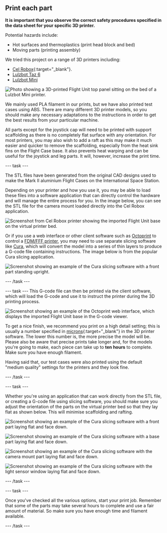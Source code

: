 ## Print each part

**It is important that you observe the correct safety procedures specified in the data sheet for your specific 3D printer.**

Potential hazards include:

- Hot surfaces and thermoplastics (print head block and bed)
- Moving parts (printing assembly)

We tried this project on a range of 3D printers including:

 - [Cel Robox](https://cel-uk.com/shop/roboxdual/){:target="_blank"}.
 - [Lulzbot Taz 6](https://www.lulzbot.com/store/printers/lulzbot-taz-6)
 - [Lulzbot Mini](https://www.lulzbot.com/store/printers/lulzbot-mini)

![Photo showing a 3D-printed Flight Unit top panel sitting on the bed of a Lulzbot Mini printer.](images/lulzbitmini.JPG)

We mainly used PLA filament in our prints, but we have also printed test cases using ABS.  There are many different 3D printer models, so you should make any necessary adaptations to the instructions in order to get the best results from your particular machine.  

All parts except for the joystick cap will need to be printed with support scaffolding as there is no completely flat surface with any orientation. For most printers, you may also wish to add a raft as this may make it much easier and quicker to remove the scaffolding, especially from the heat sink fins on the Flight Case base. It also prevents heat warping and can be useful for the joystick and leg parts. It will, however, increase the print time. 

--- task ---

The STL files have been generated from the original CAD designs used to make the Mark II aluminium Flight Cases on the International Space Station. 

Depending on your printer and how you use it, you may be able to load these files into a software application that can directly control the hardware and will manage the entire process for you. In the image below, you can see the STL file for the camera mount loaded directly into the Cel Robox application.

![Screenshot from Cel Robox printer showing the imported Flight Unit base on the virtual printer bed.](images/automaker.png)

Or if you use a web interface or other client software such as [Octoprint](https://octoprint.org/) to control a [FDM/FFF printer](https://en.wikipedia.org/wiki/Fused_filament_fabrication#Fused_deposition_modeling), you may need to use separate slicing software like [Cura](https://github.com/Ultimaker/Cura), which will convert the model into a series of thin layers to produce a G-code file containing instructions. The image below is from the popular Cura slicing application.

![Screenshot showing an example of the Cura slicing software with a front part standing upright.](images/cura_upright.png)

--- /task ---

--- task ---
This G-code file can then be printed via the client software, which will load the G-code and use it to instruct the printer during the 3D printing process.

![Screenshot showing an example of the Octoprint web interface, which displays the imported Flight Unit base in the G-code viewer.](images/octoprint.png)

To get a nice finish, we recommend you print on a high detail setting; this is usually a number specified in [microns](https://en.wikipedia.org/wiki/Micrometre){:target="_blank"} in the 3D printer software. The lower this number is, the more precise the model will be. Please also be aware that precise prints take longer and, for the models you're going to make, each piece can take up to **ten hours** to complete. Make sure you have enough filament.

Having said that, our test cases were also printed using the default "medium quality" settings for the printers and they look fine. 


--- /task ---

--- task ---

Whether you're using an application that can work directly from the STL file, or creating a G-code file using slicing software, you should make sure you adjust the orientation of the parts on the virtual printer bed so that they lay flat as shown below. This will minimise scaffolding and rafting.

![Screenshot showing an example of the Cura slicing software with a front part laying flat and face down.](images/cura_top_flat.png)

![Screenshot showing an example of the Cura slicing software with a base part laying flat and face down.](images/cura_base_flat.png)

![Screenshot showing an example of the Cura slicing software with the camera mount part laying flat and face down.](images/cura_camera.png)

![Screenshot showing an example of the Cura slicing software with the light sensor window laying flat and face down.](images/cura_window.png)

--- /task ---


--- task ---

Once you've checked all the various options, start your print job. Remember that some of the parts may take several hours to complete and use a fair amount of material. So make sure you have enough time and filament available.

--- /task ---
